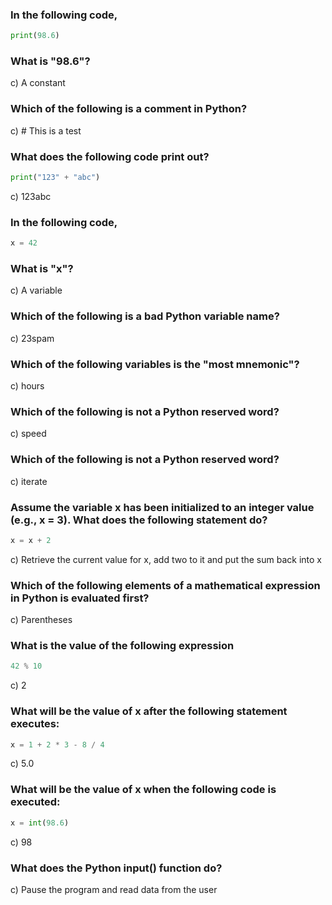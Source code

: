 ### In the following code,
```python
print(98.6)
```
### What is "98.6"?
c) A constant

### Which of the following is a comment in Python?
c) # This is a test

### What does the following code print out?
```python
print("123" + "abc")
```
c) 123abc

### In the following code,
```python
x = 42
```
### What is "x"?
c) A variable

### Which of the following is a bad Python variable name?
c) 23spam

### Which of the following variables is the "most mnemonic"?
c) hours

### Which of the following is not a Python reserved word?
c) speed

### Which of the following is not a Python reserved word?
c) iterate

### Assume the variable x has been initialized to an integer value (e.g., x = 3). What does the following statement do?
```python
x = x + 2
```
c) Retrieve the current value for x, add two to it and put the sum back into x

### Which of the following elements of a mathematical expression in Python is evaluated first?
c) Parentheses

### What is the value of the following expression
```python
42 % 10
```
c) 2

### What will be the value of x after the following statement executes:
```python
x = 1 + 2 * 3 - 8 / 4
```
c) 5.0

### What will be the value of x when the following code is executed:
```python
x = int(98.6)
```
c) 98

### What does the Python input() function do?
c) Pause the program and read data from the user